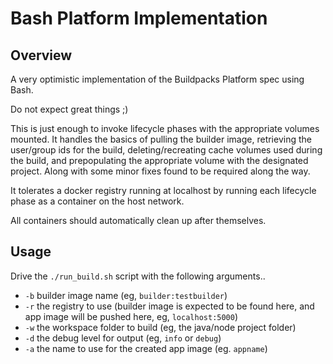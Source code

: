 # Bash Platform Implementation

## Overview
A very optimistic implementation of the Buildpacks Platform spec using Bash. 

Do not expect great things ;) 

This is just enough to invoke lifecycle phases with the appropriate volumes mounted. It handles the basics of pulling the builder image, retrieving the user/group ids for the build, deleting/recreating cache volumes used during the build, and prepopulating the appropriate volume with the designated project. Along with some minor fixes found to be required along the way. 

It tolerates a docker registry running at localhost by running each lifecycle phase as a container on the host network. 

All containers should automatically clean up after themselves. 

## Usage

Drive the `./run_build.sh` script with the following arguments.. 

- `-b` builder image name (eg, `builder:testbuilder`)
- `-r` the registry to use (builder image is expected to be found here, and app image will be pushed here, eg, `localhost:5000`)
- `-w` the workspace folder to build (eg, the java/node project folder)
- `-d` the debug level for output (eg, `info` or `debug`)
- `-a` the name to use for the created app image (eg. `appname`)

